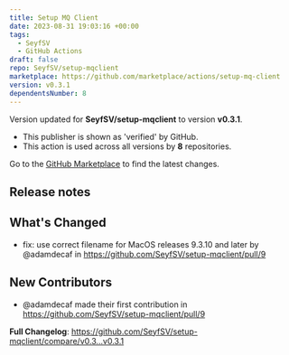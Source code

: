 ```yaml
---
title: Setup MQ Client
date: 2023-08-31 19:03:16 +00:00
tags:
  - SeyfSV
  - GitHub Actions
draft: false
repo: SeyfSV/setup-mqclient
marketplace: https://github.com/marketplace/actions/setup-mq-client
version: v0.3.1
dependentsNumber: 8
---
```



Version updated for **SeyfSV/setup-mqclient** to version **v0.3.1**.
- This publisher is shown as 'verified' by GitHub.
- This action is used across all versions by **8** repositories.

Go to the [GitHub Marketplace](https://github.com/marketplace/actions/setup-mq-client) to find the latest changes.

## Release notes

## What's Changed
* fix: use correct filename for MacOS releases 9.3.10 and later by @adamdecaf in https://github.com/SeyfSV/setup-mqclient/pull/9

## New Contributors
* @adamdecaf made their first contribution in https://github.com/SeyfSV/setup-mqclient/pull/9

**Full Changelog**: https://github.com/SeyfSV/setup-mqclient/compare/v0.3...v0.3.1
